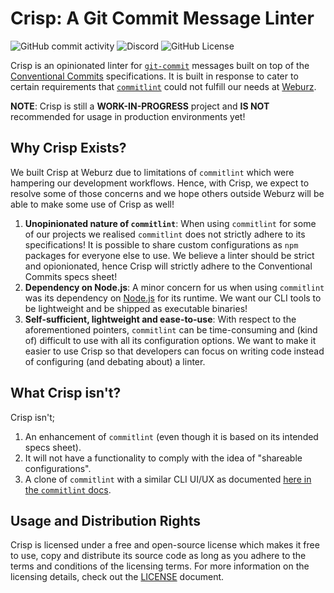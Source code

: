 # Crisp: A Git Commit Message Linter

<!-- prettier-ignore-start -->
![GitHub commit activity](https://img.shields.io/github/commit-activity/w/Weburz/crisp) ![Discord](https://img.shields.io/discord/1259044007342772256) ![GitHub License](https://img.shields.io/github/license/Weburz/crisp)
<!-- prettier-ignore-end -->

Crisp is an opinionated linter for
[`git-commit`](https://git-scm.com/docs/git-commit) messages built on top of the
[Conventional Commits](https://www.conventionalcommits.org) specifications. It
is built in response to cater to certain requirements that
[`commitlint`](https://commitlint.js.org) could not fulfill our needs at
[Weburz](https://weburz.com).

**NOTE**: Crisp is still a **WORK-IN-PROGRESS** project and **IS NOT**
recommended for usage in production environments yet!

## Why Crisp Exists?

We built Crisp at Weburz due to limitations of `commitlint` which were hampering
our development workflows. Hence, with Crisp, we expect to resolve some of those
concerns and we hope others outside Weburz will be able to make some use of
Crisp as well!

1. **Unopinionated nature of `commitlint`**: When using `commitlint` for some of
   our projects we realised `commitlint` does not strictly adhere to its
   specifications! It is possible to share custom configurations as `npm`
   packages for everyone else to use. We believe a linter should be strict and
   opionionated, hence Crisp will strictly adhere to the Conventional Commits
   specs sheet!
2. **Dependency on Node.js**: A minor concern for us when using `commitlint` was
   its dependency on [Node.js](https://nodejs.org) for its runtime. We want our
   CLI tools to be lightweight and be shipped as executable binaries!
3. **Self-sufficient, lightweight and ease-to-use**: With respect to the
   aforementioned pointers, `commitlint` can be time-consuming and (kind of)
   difficult to use with all its configuration options. We want to make it
   easier to use Crisp so that developers can focus on writing code instead of
   configuring (and debating about) a linter.

## What Crisp isn't?

Crisp isn't;

1. An enhancement of `commitlint` (even though it is based on its intended specs
   sheet).
2. It will not have a functionality to comply with the idea of "shareable
   configurations".
3. A clone of `commitlint` with a similar CLI UI/UX as documented
   [here in the `commitlint` docs](https://commitlint.js.org/reference/cli.html).

## Usage and Distribution Rights

Crisp is licensed under a free and open-source license which makes it free to
use, copy and distribute its source code as long as you adhere to the terms and
conditions of the licensing terms. For more information on the licensing
details, check out the [LICENSE](./LICENSE) document.
